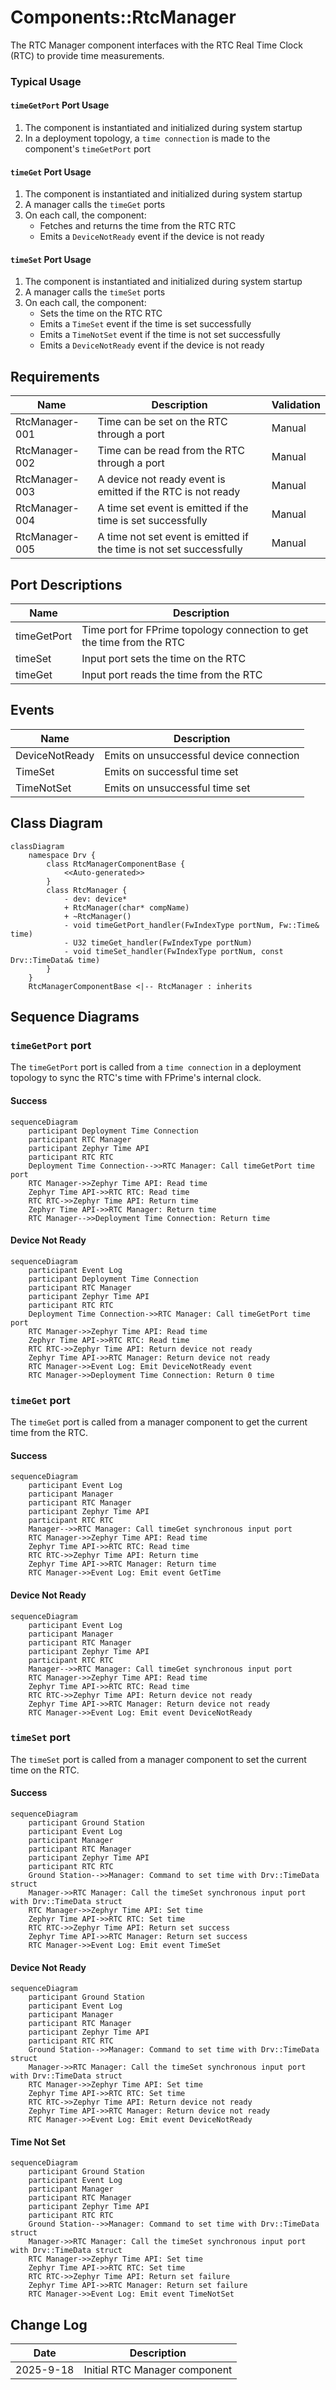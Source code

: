 # Components::RtcManager

The RTC Manager component interfaces with the RTC Real Time Clock (RTC) to provide time measurements.

### Typical Usage

#### `timeGetPort` Port Usage
1. The component is instantiated and initialized during system startup
2. In a deployment topology, a `time connection` is made to the component's `timeGetPort` port

#### `timeGet` Port Usage
1. The component is instantiated and initialized during system startup
2. A manager calls the `timeGet` ports
3. On each call, the component:
    - Fetches and returns the time from the RTC RTC
    - Emits a `DeviceNotReady` event if the device is not ready

#### `timeSet` Port Usage
1. The component is instantiated and initialized during system startup
2. A manager calls the `timeSet` ports
3. On each call, the component:
    - Sets the time on the RTC RTC
    - Emits a `TimeSet` event if the time is set successfully
    - Emits a `TimeNotSet` event if the time is not set successfully
    - Emits a `DeviceNotReady` event if the device is not ready

## Requirements
| Name | Description | Validation |
|---|---|---|
| RtcManager-001 | Time can be set on the RTC through a port | Manual |
| RtcManager-002 | Time can be read from the RTC through a port | Manual |
| RtcManager-003 | A device not ready event is emitted if the RTC is not ready | Manual |
| RtcManager-004 | A time set event is emitted if the time is set successfully | Manual |
| RtcManager-005 | A time not set event is emitted if the time is not set successfully | Manual |

## Port Descriptions
| Name | Description |
|---|---|
| timeGetPort | Time port for FPrime topology connection to get the time from the RTC |
| timeSet | Input port sets the time on the RTC |
| timeGet | Input port reads the time from the RTC |

## Events
| Name | Description |
|---|---|
| DeviceNotReady | Emits on unsuccessful device connection |
| TimeSet | Emits on successful time set |
| TimeNotSet | Emits on unsuccessful time set |

## Class Diagram
```mermaid
classDiagram
    namespace Drv {
        class RtcManagerComponentBase {
            <<Auto-generated>>
        }
        class RtcManager {
            - dev: device*
            + RtcManager(char* compName)
            + ~RtcManager()
            - void timeGetPort_handler(FwIndexType portNum, Fw::Time& time)
            - U32 timeGet_handler(FwIndexType portNum)
            - void timeSet_handler(FwIndexType portNum, const Drv::TimeData& time)
        }
    }
    RtcManagerComponentBase <|-- RtcManager : inherits
```

## Sequence Diagrams

### `timeGetPort` port

The `timeGetPort` port is called from a `time connection` in a deployment topology to sync the RTC's time with FPrime's internal clock.

#### Success
```mermaid
sequenceDiagram
    participant Deployment Time Connection
    participant RTC Manager
    participant Zephyr Time API
    participant RTC RTC
    Deployment Time Connection-->>RTC Manager: Call timeGetPort time port
    RTC Manager->>Zephyr Time API: Read time
    Zephyr Time API->>RTC RTC: Read time
    RTC RTC->>Zephyr Time API: Return time
    Zephyr Time API->>RTC Manager: Return time
    RTC Manager-->>Deployment Time Connection: Return time
```

#### Device Not Ready
```mermaid
sequenceDiagram
    participant Event Log
    participant Deployment Time Connection
    participant RTC Manager
    participant Zephyr Time API
    participant RTC RTC
    Deployment Time Connection->>RTC Manager: Call timeGetPort time port
    RTC Manager->>Zephyr Time API: Read time
    Zephyr Time API->>RTC RTC: Read time
    RTC RTC->>Zephyr Time API: Return device not ready
    Zephyr Time API->>RTC Manager: Return device not ready
    RTC Manager->>Event Log: Emit DeviceNotReady event
    RTC Manager->>Deployment Time Connection: Return 0 time
```

### `timeGet` port

The `timeGet` port is called from a manager component to get the current time from the RTC.

#### Success
```mermaid
sequenceDiagram
    participant Event Log
    participant Manager
    participant RTC Manager
    participant Zephyr Time API
    participant RTC RTC
    Manager-->>RTC Manager: Call timeGet synchronous input port
    RTC Manager->>Zephyr Time API: Read time
    Zephyr Time API->>RTC RTC: Read time
    RTC RTC->>Zephyr Time API: Return time
    Zephyr Time API->>RTC Manager: Return time
    RTC Manager->>Event Log: Emit event GetTime
```

#### Device Not Ready
```mermaid
sequenceDiagram
    participant Event Log
    participant Manager
    participant RTC Manager
    participant Zephyr Time API
    participant RTC RTC
    Manager-->>RTC Manager: Call timeGet synchronous input port
    RTC Manager->>Zephyr Time API: Read time
    Zephyr Time API->>RTC RTC: Read time
    RTC RTC->>Zephyr Time API: Return device not ready
    Zephyr Time API->>RTC Manager: Return device not ready
    RTC Manager->>Event Log: Emit event DeviceNotReady
```

### `timeSet` port

The `timeSet` port is called from a manager component to set the current time on the RTC.

#### Success
```mermaid
sequenceDiagram
    participant Ground Station
    participant Event Log
    participant Manager
    participant RTC Manager
    participant Zephyr Time API
    participant RTC RTC
    Ground Station-->>Manager: Command to set time with Drv::TimeData struct
    Manager->>RTC Manager: Call the timeSet synchronous input port with Drv::TimeData struct
    RTC Manager->>Zephyr Time API: Set time
    Zephyr Time API->>RTC RTC: Set time
    RTC RTC->>Zephyr Time API: Return set success
    Zephyr Time API->>RTC Manager: Return set success
    RTC Manager->>Event Log: Emit event TimeSet
```

#### Device Not Ready
```mermaid
sequenceDiagram
    participant Ground Station
    participant Event Log
    participant Manager
    participant RTC Manager
    participant Zephyr Time API
    participant RTC RTC
    Ground Station-->>Manager: Command to set time with Drv::TimeData struct
    Manager->>RTC Manager: Call the timeSet synchronous input port with Drv::TimeData struct
    RTC Manager->>Zephyr Time API: Set time
    Zephyr Time API->>RTC RTC: Set time
    RTC RTC->>Zephyr Time API: Return device not ready
    Zephyr Time API->>RTC Manager: Return device not ready
    RTC Manager->>Event Log: Emit event DeviceNotReady
```

#### Time Not Set
```mermaid
sequenceDiagram
    participant Ground Station
    participant Event Log
    participant Manager
    participant RTC Manager
    participant Zephyr Time API
    participant RTC RTC
    Ground Station-->>Manager: Command to set time with Drv::TimeData struct
    Manager->>RTC Manager: Call the timeSet synchronous input port with Drv::TimeData struct
    RTC Manager->>Zephyr Time API: Set time
    Zephyr Time API->>RTC RTC: Set time
    RTC RTC->>Zephyr Time API: Return set failure
    Zephyr Time API->>RTC Manager: Return set failure
    RTC Manager->>Event Log: Emit event TimeNotSet
```

## Change Log
| Date | Description |
|---|---|
| 2025-9-18 | Initial RTC Manager component |
